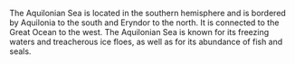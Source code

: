 The Aquilonian Sea is located in the southern hemisphere and is bordered by Aquilonia to the south and Eryndor to the north. It is connected to the Great Ocean to the west. The Aquilonian Sea is known for its freezing waters and treacherous ice floes, as well as for its abundance of fish and seals.